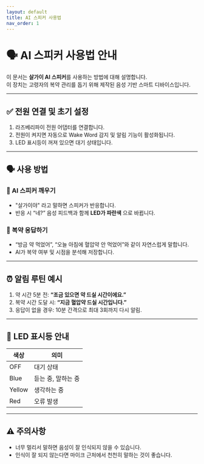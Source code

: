 ```yaml
---
layout: default
title: AI 스피커 사용법
nav_order: 1
---
```


# 🗣 AI 스피커 사용법 안내

이 문서는 **살가이 AI 스피커**를 사용하는 방법에 대해 설명합니다.  
이 장치는 고령자의 복약 관리를 돕기 위해 제작된 음성 기반 스마트 디바이스입니다.

---

## ✅ 전원 연결 및 초기 설정

1. 라즈베리파이 전원 어댑터를 연결합니다.
2. 전원이 켜지면 자동으로 Wake Word 감지 및 알림 기능이 활성화됩니다.
3. LED 표시등이 꺼져 있으면 대기 상태입니다.

---

## 🗣 사용 방법

### 📌 AI 스피커 깨우기
- "살가이야" 라고 말하면 스피커가 반응합니다.
- 반응 시 “네?” 음성 피드백과 함께 **LED가 파란색** 으로 바뀝니다.

### 📌 복약 응답하기
- “방금 약 먹었어”, “오늘 아침에 혈압약 안 먹었어”와 같이 자연스럽게 말합니다.
- AI가 복약 여부 및 시점을 분석해 저장합니다.

---

## ⏰ 알림 루틴 예시

1. 약 시간 5분 전: **“조금 있으면 약 드실 시간이에요.”**
2. 복약 시간 도달 시: **“지금 혈압약 드실 시간입니다.”**
3. 응답이 없을 경우: 10분 간격으로 최대 3회까지 다시 알림.

---

## 🔴 LED 표시등 안내

| 색상 | 의미 |
|------|------|
| OFF | 대기 상태 |
| Blue | 듣는 중, 말하는 중 |
| Yellow | 생각하는 중 |
| Red | 오류 발생 |

---

## ⚠️ 주의사항

- 너무 멀리서 말하면 음성이 잘 인식되지 않을 수 있습니다.
- 인식이 잘 되지 않는다면 마이크 근처에서 천천히 말하는 것이 좋습니다.
